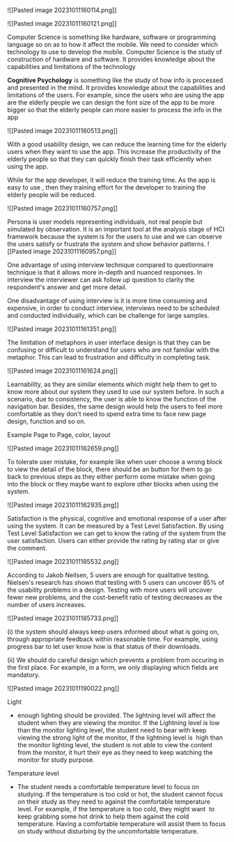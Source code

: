 ![[Pasted image 20231011160114.png]]

![[Pasted image 20231011160121.png]]

Computer Science is something like hardware, software or programming language so on as to how it affect the mobile. We need to consider which technology to use to develop the mobile. Computer Science is the study of construction of hardware and software. It provides knowledge about the capabilities and limitations of the technology

**Cognitive Psychology** is something like the study of how info is processed and presented in the mind. It provides knowledge about the capabilities and limitations of the users. For example, since the users who are using the app are the elderly people we can design the font size of the app to be more bigger so that the elderly people can more easier to process the info in the app

![[Pasted image 20231011160513.png]]

With a good usability design, we can reduce the learning time for the elderly users when they want to use the app. This increase the productivity of the elderly people so that they can quickly finish their task efficiently when using the app. 

While for the app developer, it will reduce the training time. As the app is easy to use , then they training effort for the developer to training the elderly people will be reduced. 

![[Pasted image 20231011160757.png]]

Persona is user models representing individuals, not real people but simulated by observation. It is an important tool at the analysis stage of HCI framework because the system is for the users to use and we can observe the users satisfy or frustrate the system and show behavior patterns.
![[Pasted image 20231011160957.png]]

One advantage of using interview technique compared to questionnaire technique is that it allows more in-depth and nuanced responses. In interview the interviewer can ask follow up question to clarity the respondent's answer and get more detail.

One disadvantage of using interview is it is more time consuming and expensive, in order to conduct interview, interviews need to be scheduled and conducted individually, which can be challenge for large samples.

![[Pasted image 20231011161351.png]]

The limitation of metaphors in user interface design is that they can be confusing or difficult to understand for users who are not familiar with the metaphor. This can lead to frustration and difficulty in completing task.

![[Pasted image 20231011161624.png]]

Learnability, as they are similar elements which might help them to get to know more about our system they used to use our system before. In such a scenario, due to consistency, the user is able to know the function of the navigation bar. Besides, the same design would help the users to feel more comfortable as they don't need to spend extra time to face new page design, function and so on.

Example
Page to Page, color, layout

![[Pasted image 20231011162659.png]]

To tolerate user mistake, for example like when user choose a wrong block to view the detail of the block, there should be an button for them to go back to previous steps as they either perform some mistake when going into the block or they maybe want to explore other blocks when using the system.

![[Pasted image 20231011162935.png]]

Satisfaction is the physical, cognitive and emotional response of a user after using the system. It can be measured by a Test Level Satisfaction. By using Test Level Satisfaction we can get to know the rating of the system from the user satisfaction. Users can either provide the rating by rating star or give the comment.

![[Pasted image 20231011185532.png]]

According to Jakob Neilsen, 5 users are enough for qualitative testing. Nielsen's research has shown that testing with 5 users can uncover 85% of the usability problems in a design. Testing with more users will uncover fewer new problems, and the cost-benefit ratio of testing decreases as the number of users increases.

![[Pasted image 20231011185733.png]]

(i) the system should always keep users informed about what is going on, through appropriate feedback within reasonable time. For example, using progress bar to let user know how is that status of their downloads.

(ii) We should do careful design which prevents a problem from occuring in the first place. For example, in a form, we only displaying which fields are mandatory.

![[Pasted image 20231011190022.png]]

Light 

- enough lighting should be provided. The lightning level will affect the student when they are viewing the monitor. If the Lightning level is low than the monitor lighting level, the student need to bear with keep viewing the strong light of the monitor, If the lightning level is  high than the monitor lighting level, the student is not able to view the content from the monitor, it hurt their eye as they need to keep watching the monitor for study purpose.

Temperature level

- The student needs a comfortable temperature level to focus on studying. If the temperature is too cold or hot, the student cannot focus on their study as they need to against the comfortable temperature level. For example, if the temperature is too cold, they might want  to keep grabbing some hot drink to help them against the cold temperature. Having a comfortable temperature will assist them to focus on study without disturbing by the uncomfortable temperature.
    



